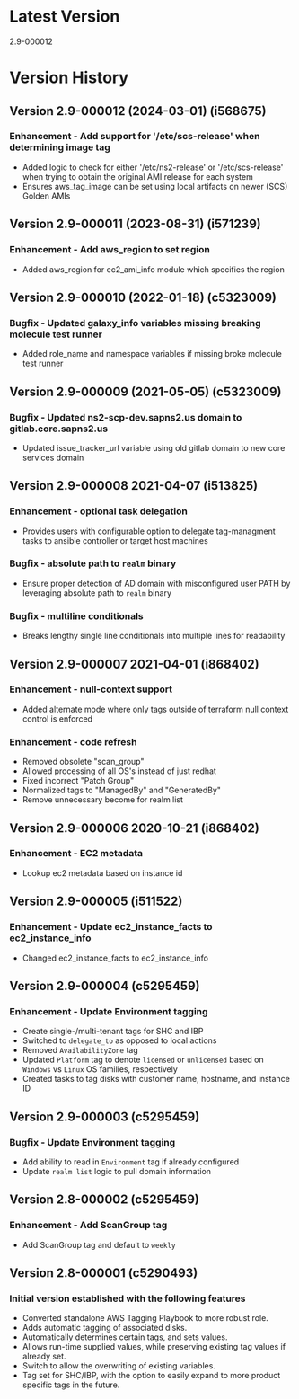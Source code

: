 # Latest Version
2.9-000012

# Version History
## Version 2.9-000012 (2024-03-01) (i568675)
### Enhancement - Add support for '/etc/scs-release' when determining image tag
* Added logic to check for either '/etc/ns2-release' or '/etc/scs-release' when trying to obtain the original AMI release for each system
* Ensures aws_tag_image can be set using local artifacts on newer (SCS) Golden AMIs

## Version 2.9-000011 (2023-08-31) (i571239)
### Enhancement - Add aws_region to set region
* Added aws_region for ec2_ami_info module which specifies the region

## Version 2.9-000010 (2022-01-18) (c5323009)
### Bugfix - Updated galaxy_info variables missing breaking molecule test runner
* Added role_name and namespace variables if missing broke molecule test runner

## Version 2.9-000009 (2021-05-05) (c5323009)
### Bugfix - Updated ns2-scp-dev.sapns2.us domain to gitlab.core.sapns2.us
* Updated issue_tracker_url variable using old gitlab domain to new core services domain

## Version 2.9-000008 2021-04-07 (i513825)
### Enhancement - optional task delegation
* Provides users with configurable option to delegate tag-managment tasks to ansible controller or target host machines

### Bugfix - absolute path to `realm` binary
* Ensure proper detection of AD domain with misconfigured user PATH by leveraging absolute path to `realm` binary

### Bugfix - multiline conditionals
* Breaks lengthy single line conditionals into multiple lines for readability

## Version 2.9-000007 2021-04-01 (i868402)
### Enhancement - null-context support
* Added alternate mode where only tags outside of terraform null context control is enforced
### Enhancement - code refresh
* Removed obsolete "scan_group"
* Allowed processing of all OS's instead of just redhat
* Fixed incorrect "Patch Group"
* Normalized tags to "ManagedBy" and "GeneratedBy"
* Remove unnecessary become for realm list

## Version 2.9-000006 2020-10-21 (i868402)
### Enhancement - EC2 metadata
* Lookup ec2 metadata based on instance id

## Version 2.9-000005 (i511522)
### Enhancement - Update ec2_instance_facts to ec2_instance_info
* Changed ec2_instance_facts to ec2_instance_info

## Version 2.9-000004 (c5295459)
### Enhancement - Update Environment tagging
* Create single-/multi-tenant tags for SHC and IBP
* Switched to `delegate_to` as opposed to local actions
* Removed `AvailabilityZone` tag
* Updated `Platform` tag to denote `licensed` or `unlicensed` based on `Windows` vs `Linux` OS families, respectively
* Created tasks to tag disks with customer name, hostname, and instance ID

## Version 2.9-000003 (c5295459)
### Bugfix - Update Environment tagging
* Add ability to read in `Environment` tag if already configured
* Update `realm list` logic to pull domain information

## Version 2.8-000002 (c5295459)
### Enhancement - Add ScanGroup tag
* Add ScanGroup tag and default to `weekly`

## Version 2.8-000001 (c5290493)
### Initial version established with the following features
* Converted standalone AWS Tagging Playbook to more robust role.
* Adds automatic tagging of associated disks.
* Automatically determines certain tags, and sets values.
* Allows run-time supplied values, while preserving existing tag values if already set.
* Switch to allow the overwriting of existing variables.
* Tag set for SHC/IBP, with the option to easily expand to more product specific tags in the future.
